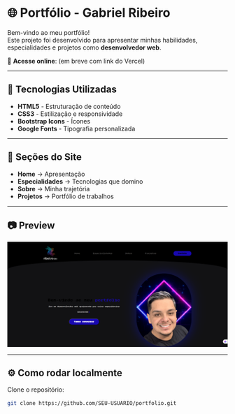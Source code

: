 

# 🌐 Portfólio - Gabriel Ribeiro

Bem-vindo ao meu portfólio!  
Este projeto foi desenvolvido para apresentar minhas habilidades, especialidades e projetos como **desenvolvedor web**.  

🔗 **Acesse online**: (em breve com link do Vercel)

---

## 🚀 Tecnologias Utilizadas
- **HTML5** - Estruturação de conteúdo
- **CSS3** - Estilização e responsividade
- **Bootstrap Icons** - Ícones
- **Google Fonts** - Tipografia personalizada

---

## 📌 Seções do Site
- **Home** → Apresentação
- **Especialidades** → Tecnologias que domino
- **Sobre** → Minha trajetória
- **Projetos** → Portfólio de trabalhos

---

## 📷 Preview
![Preview do site](./assets/img/preview.png)

---

## ⚙️ Como rodar localmente
Clone o repositório:
```bash
git clone https://github.com/SEU-USUARIO/portfolio.git
